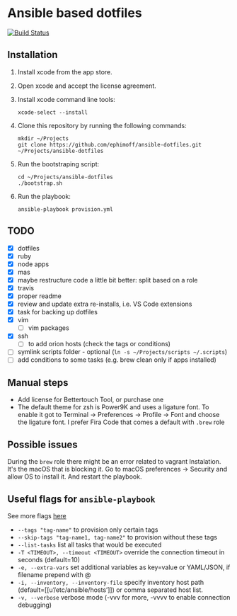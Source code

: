 # Ansible based dotfiles

[![Build Status](https://travis-ci.org/ephimoff/ansible-dotfiles.svg?branch=master)](https://travis-ci.org/ephimoff/ansible-dotfiles)

## Installation

1. Install xcode from the app store.
1. Open xcode and accept the license agreement.
1. Install xcode command line tools:

    ```
    xcode-select --install
    ```

1. Clone this repository by running the following commands:

    ```
    mkdir ~/Projects
    git clone https://github.com/ephimoff/ansible-dotfiles.git ~/Projects/ansible-dotfiles
    ```

1. Run the bootstraping script:

    ```
    cd ~/Projects/ansible-dotfiles
    ./bootstrap.sh
    ```

1. Run the playbook:

    ```
    ansible-playbook provision.yml
    ```

## TODO

- [x] dotfiles
- [x] ruby
- [x] node apps
- [x] mas
- [x] maybe restructure code a little bit better: split based on a role
- [x] travis
- [x] proper readme
- [x] review and update extra re-installs, i.e. VS Code extensions
- [x] task for backing up dotfiles
- [x] vim
    - [ ] vim packages
- [x] ssh
    - [ ] to add orion hosts (check the tags or conditions)
- [ ] symlink scripts folder - optional (`ln -s ~/Projects/scripts ~/.scripts`)
- [ ] add conditions to some tasks (e.g. brew clean only if apps installed)

## Manual steps

- Add license for Bettertouch Tool, or purchase one
- The default theme for zsh is Power9K and uses a ligature font. To enable it got to Terminal -> Preferences -> Profile -> Font and choose the ligature font. I prefer Fira Code that comes a default with `.brew` role

## Possible issues

During the `brew` role there might be an error related to vagrant Instalation. It's the macOS that is blocking it. Go to macOS preferences -> Security and allow OS to install it. And restart the playbook.

## Useful flags for `ansible-playbook`

See more flags [here](https://docs.ansible.com/ansible/2.4/ansible-playbook.html)

- `--tags "tag-name"` to provision only certain tags
- `--skip-tags "tag-name1, tag-name2"` to provision without these tags
- `--list-tasks` list all tasks that would be executed
- `-T <TIMEOUT>, --timeout <TIMEOUT>` override the connection timeout in seconds (default=10)
- `-e, --extra-vars` set additional variables as key=value or YAML/JSON, if filename prepend with @
- `-i, --inventory, --inventory-file` specify inventory host path (default=[[u’/etc/ansible/hosts’]]) or comma separated host list.
- `-v, --verbose` verbose mode (-vvv for more, -vvvv to enable connection debugging)